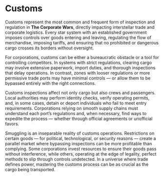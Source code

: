 # Customs

Customs represent the most common and frequent form of inspection and regulation in **The Corporate Wars**, directly impacting interstellar trade and corporate logistics. Every star system with an established government imposes controls over goods entering and leaving, regulating the flow of merchandise, imposing tariffs, and ensuring that no prohibited or dangerous cargo crosses its borders without oversight.

For corporations, customs can be either a bureaucratic obstacle or a tool for controlling competitors. In systems with strict regulations, clearing cargo may involve extensive paperwork, import duties, and thorough inspections that delay operations. In contrast, zones with looser regulations or more permissive trade ports may have minimal controls — or allow them to be bypassed entirely with the right connections.

Customs inspections affect not only cargo but also crews and passengers. Local authorities may perform identity checks, verify operating permits, and, in some cases, detain or deport individuals who fail to meet entry requirements. Corporations relying on smooth supply chains must understand each port’s regulations and, when necessary, find ways to expedite the process — whether through official agreements or unofficial favors.

Smuggling is an inseparable reality of customs operations. Restrictions on certain goods — for political, technological, or security reasons — create a parallel market where bypassing inspections can be more profitable than complying. Some corporations invest resources to ensure their goods pass without interference, while others, operating at the edge of legality, perfect methods to slip through controls undetected. In a universe where trade defines power, mastering the customs process can be as crucial as the cargo being transported.
